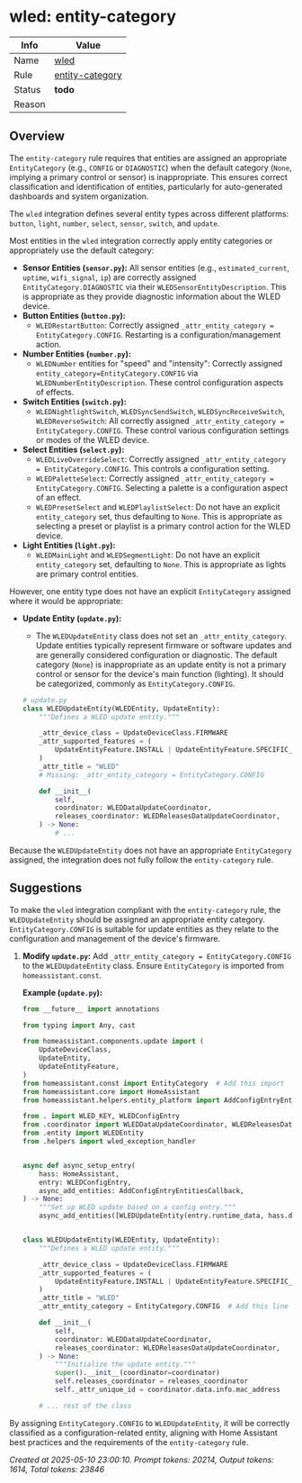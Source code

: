 # wled: entity-category

| Info   | Value                                                                    |
|--------|--------------------------------------------------------------------------|
| Name   | [wled](https://www.home-assistant.io/integrations/wled/) |
| Rule   | [entity-category](https://developers.home-assistant.io/docs/core/integration-quality-scale/rules/entity-category)                                                     |
| Status | **todo**                                       |
| Reason |  |

## Overview

The `entity-category` rule requires that entities are assigned an appropriate `EntityCategory` (e.g., `CONFIG` or `DIAGNOSTIC`) when the default category (`None`, implying a primary control or sensor) is inappropriate. This ensures correct classification and identification of entities, particularly for auto-generated dashboards and system organization.

The `wled` integration defines several entity types across different platforms: `button`, `light`, `number`, `select`, `sensor`, `switch`, and `update`.

Most entities in the `wled` integration correctly apply entity categories or appropriately use the default category:

*   **Sensor Entities (`sensor.py`):** All sensor entities (e.g., `estimated_current`, `uptime`, `wifi_signal`, `ip`) are correctly assigned `EntityCategory.DIAGNOSTIC` via their `WLEDSensorEntityDescription`. This is appropriate as they provide diagnostic information about the WLED device.
*   **Button Entities (`button.py`):**
    *   `WLEDRestartButton`: Correctly assigned `_attr_entity_category = EntityCategory.CONFIG`. Restarting is a configuration/management action.
*   **Number Entities (`number.py`):**
    *   `WLEDNumber` entities for "speed" and "intensity": Correctly assigned `entity_category=EntityCategory.CONFIG` via `WLEDNumberEntityDescription`. These control configuration aspects of effects.
*   **Switch Entities (`switch.py`):**
    *   `WLEDNightlightSwitch`, `WLEDSyncSendSwitch`, `WLEDSyncReceiveSwitch`, `WLEDReverseSwitch`: All correctly assigned `_attr_entity_category = EntityCategory.CONFIG`. These control various configuration settings or modes of the WLED device.
*   **Select Entities (`select.py`):**
    *   `WLEDLiveOverrideSelect`: Correctly assigned `_attr_entity_category = EntityCategory.CONFIG`. This controls a configuration setting.
    *   `WLEDPaletteSelect`: Correctly assigned `_attr_entity_category = EntityCategory.CONFIG`. Selecting a palette is a configuration aspect of an effect.
    *   `WLEDPresetSelect` and `WLEDPlaylistSelect`: Do not have an explicit `entity_category` set, thus defaulting to `None`. This is appropriate as selecting a preset or playlist is a primary control action for the WLED device.
*   **Light Entities (`light.py`):**
    *   `WLEDMainLight` and `WLEDSegmentLight`: Do not have an explicit `entity_category` set, defaulting to `None`. This is appropriate as lights are primary control entities.

However, one entity type does not have an explicit `EntityCategory` assigned where it would be appropriate:

*   **Update Entity (`update.py`):**
    *   The `WLEDUpdateEntity` class does not set an `_attr_entity_category`. Update entities typically represent firmware or software updates and are generally considered configuration or diagnostic. The default category (`None`) is inappropriate as an update entity is not a primary control or sensor for the device's main function (lighting). It should be categorized, commonly as `EntityCategory.CONFIG`.

    ```python
    # update.py
    class WLEDUpdateEntity(WLEDEntity, UpdateEntity):
        """Defines a WLED update entity."""

        _attr_device_class = UpdateDeviceClass.FIRMWARE
        _attr_supported_features = (
            UpdateEntityFeature.INSTALL | UpdateEntityFeature.SPECIFIC_VERSION
        )
        _attr_title = "WLED"
        # Missing: _attr_entity_category = EntityCategory.CONFIG

        def __init__(
            self,
            coordinator: WLEDDataUpdateCoordinator,
            releases_coordinator: WLEDReleasesDataUpdateCoordinator,
        ) -> None:
            # ...
    ```

Because the `WLEDUpdateEntity` does not have an appropriate `EntityCategory` assigned, the integration does not fully follow the `entity-category` rule.

## Suggestions

To make the `wled` integration compliant with the `entity-category` rule, the `WLEDUpdateEntity` should be assigned an appropriate entity category. `EntityCategory.CONFIG` is suitable for update entities as they relate to the configuration and management of the device's firmware.

1.  **Modify `update.py`:**
    Add `_attr_entity_category = EntityCategory.CONFIG` to the `WLEDUpdateEntity` class.
    Ensure `EntityCategory` is imported from `homeassistant.const`.

    **Example (`update.py`):**
    ```python
    from __future__ import annotations

    from typing import Any, cast

    from homeassistant.components.update import (
        UpdateDeviceClass,
        UpdateEntity,
        UpdateEntityFeature,
    )
    from homeassistant.const import EntityCategory  # Add this import
    from homeassistant.core import HomeAssistant
    from homeassistant.helpers.entity_platform import AddConfigEntryEntitiesCallback

    from . import WLED_KEY, WLEDConfigEntry
    from .coordinator import WLEDDataUpdateCoordinator, WLEDReleasesDataUpdateCoordinator
    from .entity import WLEDEntity
    from .helpers import wled_exception_handler


    async def async_setup_entry(
        hass: HomeAssistant,
        entry: WLEDConfigEntry,
        async_add_entities: AddConfigEntryEntitiesCallback,
    ) -> None:
        """Set up WLED update based on a config entry."""
        async_add_entities([WLEDUpdateEntity(entry.runtime_data, hass.data[WLED_KEY])])


    class WLEDUpdateEntity(WLEDEntity, UpdateEntity):
        """Defines a WLED update entity."""

        _attr_device_class = UpdateDeviceClass.FIRMWARE
        _attr_supported_features = (
            UpdateEntityFeature.INSTALL | UpdateEntityFeature.SPECIFIC_VERSION
        )
        _attr_title = "WLED"
        _attr_entity_category = EntityCategory.CONFIG  # Add this line

        def __init__(
            self,
            coordinator: WLEDDataUpdateCoordinator,
            releases_coordinator: WLEDReleasesDataUpdateCoordinator,
        ) -> None:
            """Initialize the update entity."""
            super().__init__(coordinator=coordinator)
            self.releases_coordinator = releases_coordinator
            self._attr_unique_id = coordinator.data.info.mac_address

        # ... rest of the class
    ```

By assigning `EntityCategory.CONFIG` to `WLEDUpdateEntity`, it will be correctly classified as a configuration-related entity, aligning with Home Assistant best practices and the requirements of the `entity-category` rule.

_Created at 2025-05-10 23:00:10. Prompt tokens: 20214, Output tokens: 1614, Total tokens: 23846_

